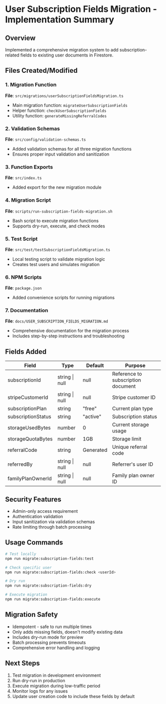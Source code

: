 # User Subscription Fields Migration - Implementation Summary

## Overview
Implemented a comprehensive migration system to add subscription-related fields to existing user documents in Firestore.

## Files Created/Modified

### 1. Migration Function
**File**: `src/migrations/userSubscriptionFieldsMigration.ts`
- Main migration function: `migrateUserSubscriptionFields`
- Helper function: `checkUserSubscriptionFields`
- Utility function: `generateMissingReferralCodes`

### 2. Validation Schemas
**File**: `src/config/validation-schemas.ts`
- Added validation schemas for all three migration functions
- Ensures proper input validation and sanitization

### 3. Function Exports
**File**: `src/index.ts`
- Added export for the new migration module

### 4. Migration Script
**File**: `scripts/run-subscription-fields-migration.sh`
- Bash script to execute migration functions
- Supports dry-run, execute, and check modes

### 5. Test Script
**File**: `src/test/testSubscriptionFieldsMigration.ts`
- Local testing script to validate migration logic
- Creates test users and simulates migration

### 6. NPM Scripts
**File**: `package.json`
- Added convenience scripts for running migrations

### 7. Documentation
**File**: `docs/USER_SUBSCRIPTION_FIELDS_MIGRATION.md`
- Comprehensive documentation for the migration process
- Includes step-by-step instructions and troubleshooting

## Fields Added

| Field | Type | Default | Purpose |
|-------|------|---------|----------|
| subscriptionId | string \| null | null | Reference to subscription document |
| stripeCustomerId | string \| null | null | Stripe customer ID |
| subscriptionPlan | string | "free" | Current plan type |
| subscriptionStatus | string | "active" | Subscription status |
| storageUsedBytes | number | 0 | Current storage usage |
| storageQuotaBytes | number | 1GB | Storage limit |
| referralCode | string | Generated | Unique referral code |
| referredBy | string \| null | null | Referrer's user ID |
| familyPlanOwnerId | string \| null | null | Family plan owner ID |

## Security Features
- Admin-only access requirement
- Authentication validation
- Input sanitization via validation schemas
- Rate limiting through batch processing

## Usage Commands

```bash
# Test locally
npm run migrate:subscription-fields:test

# Check specific user
npm run migrate:subscription-fields:check <userId>

# Dry run
npm run migrate:subscription-fields:dry

# Execute migration
npm run migrate:subscription-fields:execute
```

## Migration Safety
- Idempotent - safe to run multiple times
- Only adds missing fields, doesn't modify existing data
- Includes dry-run mode for preview
- Batch processing prevents timeouts
- Comprehensive error handling and logging

## Next Steps
1. Test migration in development environment
2. Run dry-run in production
3. Execute migration during low-traffic period
4. Monitor logs for any issues
5. Update user creation code to include these fields by default